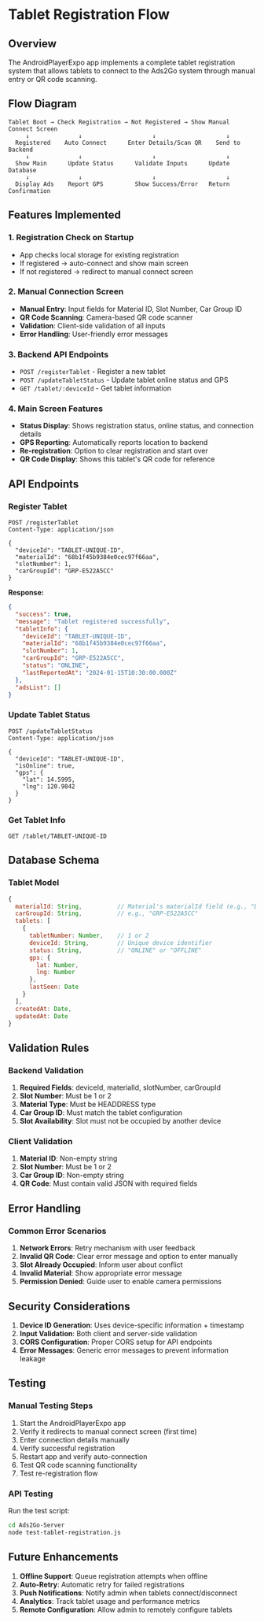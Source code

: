 # Tablet Registration Flow

## Overview

The AndroidPlayerExpo app implements a complete tablet registration system that allows tablets to connect to the Ads2Go system through manual entry or QR code scanning.

## Flow Diagram

```
Tablet Boot → Check Registration → Not Registered → Show Manual Connect Screen
     ↓              ↓                    ↓                    ↓
  Registered    Auto Connect      Enter Details/Scan QR    Send to Backend
     ↓              ↓                    ↓                    ↓
  Show Main      Update Status      Validate Inputs      Update Database
     ↓              ↓                    ↓                    ↓
  Display Ads    Report GPS         Show Success/Error   Return Confirmation
```

## Features Implemented

### 1. **Registration Check on Startup**
- App checks local storage for existing registration
- If registered → auto-connect and show main screen
- If not registered → redirect to manual connect screen

### 2. **Manual Connection Screen**
- **Manual Entry**: Input fields for Material ID, Slot Number, Car Group ID
- **QR Code Scanning**: Camera-based QR code scanner
- **Validation**: Client-side validation of all inputs
- **Error Handling**: User-friendly error messages

### 3. **Backend API Endpoints**
- `POST /registerTablet` - Register a new tablet
- `POST /updateTabletStatus` - Update tablet online status and GPS
- `GET /tablet/:deviceId` - Get tablet information

### 4. **Main Screen Features**
- **Status Display**: Shows registration status, online status, and connection details
- **GPS Reporting**: Automatically reports location to backend
- **Re-registration**: Option to clear registration and start over
- **QR Code Display**: Shows this tablet's QR code for reference

## API Endpoints

### Register Tablet
```http
POST /registerTablet
Content-Type: application/json

{
  "deviceId": "TABLET-UNIQUE-ID",
  "materialId": "68b1f45b9384e0cec97f66aa",
  "slotNumber": 1,
  "carGroupId": "GRP-E522A5CC"
}
```

**Response:**
```json
{
  "success": true,
  "message": "Tablet registered successfully",
  "tabletInfo": {
    "deviceId": "TABLET-UNIQUE-ID",
    "materialId": "68b1f45b9384e0cec97f66aa",
    "slotNumber": 1,
    "carGroupId": "GRP-E522A5CC",
    "status": "ONLINE",
    "lastReportedAt": "2024-01-15T10:30:00.000Z"
  },
  "adsList": []
}
```

### Update Tablet Status
```http
POST /updateTabletStatus
Content-Type: application/json

{
  "deviceId": "TABLET-UNIQUE-ID",
  "isOnline": true,
  "gps": {
    "lat": 14.5995,
    "lng": 120.9842
  }
}
```

### Get Tablet Info
```http
GET /tablet/TABLET-UNIQUE-ID
```

## Database Schema

### Tablet Model
```javascript
{
  materialId: String,          // Material's materialId field (e.g., "DGL-HEADDRESS-CAR-001")
  carGroupId: String,          // e.g., "GRP-E522A5CC"
  tablets: [
    {
      tabletNumber: Number,    // 1 or 2
      deviceId: String,        // Unique device identifier
      status: String,          // "ONLINE" or "OFFLINE"
      gps: {
        lat: Number,
        lng: Number
      },
      lastSeen: Date
    }
  ],
  createdAt: Date,
  updatedAt: Date
}
```

## Validation Rules

### Backend Validation
1. **Required Fields**: deviceId, materialId, slotNumber, carGroupId
2. **Slot Number**: Must be 1 or 2
3. **Material Type**: Must be HEADDRESS type
4. **Car Group ID**: Must match the tablet configuration
5. **Slot Availability**: Slot must not be occupied by another device

### Client Validation
1. **Material ID**: Non-empty string
2. **Slot Number**: Must be 1 or 2
3. **Car Group ID**: Non-empty string
4. **QR Code**: Must contain valid JSON with required fields

## Error Handling

### Common Error Scenarios
1. **Network Errors**: Retry mechanism with user feedback
2. **Invalid QR Code**: Clear error message and option to enter manually
3. **Slot Already Occupied**: Inform user about conflict
4. **Invalid Material**: Show appropriate error message
5. **Permission Denied**: Guide user to enable camera permissions

## Security Considerations

1. **Device ID Generation**: Uses device-specific information + timestamp
2. **Input Validation**: Both client and server-side validation
3. **CORS Configuration**: Proper CORS setup for API endpoints
4. **Error Messages**: Generic error messages to prevent information leakage

## Testing

### Manual Testing Steps
1. Start the AndroidPlayerExpo app
2. Verify it redirects to manual connect screen (first time)
3. Enter connection details manually
4. Verify successful registration
5. Restart app and verify auto-connection
6. Test QR code scanning functionality
7. Test re-registration flow

### API Testing
Run the test script:
```bash
cd Ads2Go-Server
node test-tablet-registration.js
```

## Future Enhancements

1. **Offline Support**: Queue registration attempts when offline
2. **Auto-Retry**: Automatic retry for failed registrations
3. **Push Notifications**: Notify admin when tablets connect/disconnect
4. **Analytics**: Track tablet usage and performance metrics
5. **Remote Configuration**: Allow admin to remotely configure tablets

